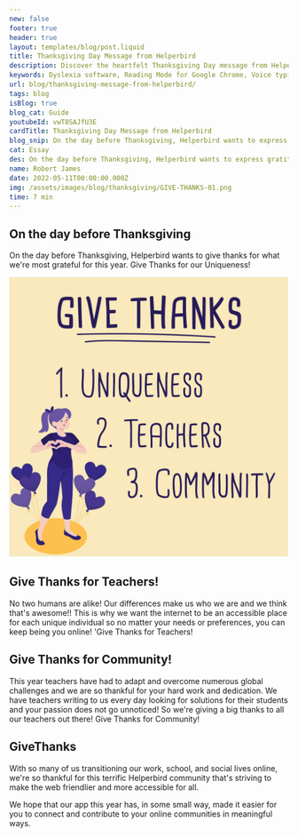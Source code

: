 ```yaml
---
new: false
footer: true
header: true
layout: templates/blog/post.liquid
title: Thanksgiving Day Message from Helperbird
description: Discover the heartfelt Thanksgiving Day message from Helperbird, expressing gratitude for the things we are most thankful for this year.
keywords: Dyslexia software, Reading Mode for Google Chrome, Voice typing for Chrome, Text to speech for Chrome, text reader, Immersive Reader, dyslexia fonts, accessibility software, Helperbird for Edge, Helperbird for Firefox, Helperbird for Chrome, Opendyslexic for Chrome, OpenDyslexic
url: blog/thanksgiving-message-from-helperbird/
tags: blog
isBlog: true
blog_cat: Guide
youtubeId: vwT8SAJfU3E
cardTitle: Thanksgiving Day Message from Helperbird
blog_snip: On the day before Thanksgiving, Helperbird wants to express gratitude for the things we are most grateful for this year.
cat: Essay
des: On the day before Thanksgiving, Helperbird wants to express gratitude for the things we are most grateful for this year.
name: Robert James
date: 2022-05-11T00:00:00.000Z
img: /assets/images/blog/thanksgiving/GIVE-THANKS-01.png
time: 7 min
---
```


## On the day before Thanksgiving

On the day before Thanksgiving, Helperbird wants to give thanks for what we're most grateful for
this year. Give Thanks for our Uniqueness!

![Have a good day](/assets/images/blog/thanksgiving/GIVE-THANKS-01.png)

## Give Thanks for Teachers!

No two humans are alike! Our differences make us who we are and we think that's awesome!! This is
why we want the internet to be an accessible place for each unique individual so no matter your
needs or preferences, you can keep being you online! 'Give Thanks for Teachers!

## Give Thanks for Community!

This year teachers have had to adapt and overcome numerous global challenges and we are so thankful
for your hard work and dedication. We have teachers writing to us every day looking for solutions
for their students and your passion does not go unnoticed! So we're giving a big thanks to all our
teachers out there! Give Thanks for Community!

## GiveThanks

With so many of us transitioning our work, school, and social lives online, we're so thankful for
this terrific Helperbird community that's striving to make the web friendlier and more accessible
for all.

We hope that our app this year has, in some small way, made it easier for you to connect and
contribute to your online communities in meaningful ways.
